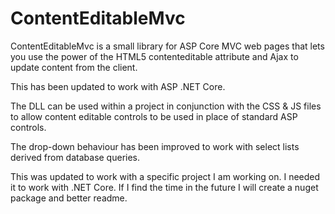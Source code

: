 # ContentEditableMvc
ContentEditableMvc is a small library for ASP Core MVC web pages that lets you use the power of the HTML5 contenteditable attribute and Ajax to update content from the client.

This has been updated to work with ASP .NET Core.

The DLL can be used within a project in conjunction with the CSS & JS files to allow content editable controls to be used in place of standard ASP controls.

The drop-down behaviour has been improved to work with select lists derived from database queries.

This was updated to work with a specific project I am working on. I needed it to work with .NET Core. If I find the time in the future I will create a nuget package and better readme.

